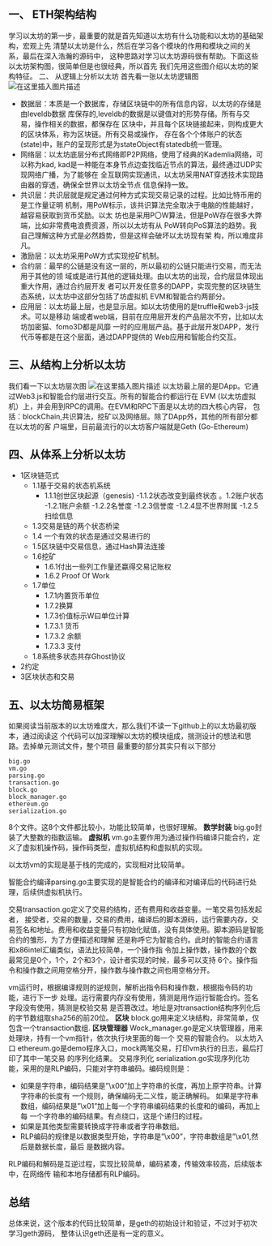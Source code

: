 ﻿---
layout: post
---
## 一、	ETH架构结构
学习以太坊的第一步，最重要的就是首先知道以太坊有什么功能和以太坊的基础架构，宏观上先 清楚以太坊是什么，然后在学习各个模块的作用和模块之间的关系，最后在深入浩瀚的源码中， 这种思路对学习以太坊源码很有帮助。下面这些以太坊架构图，很简单但是也很经典，所以首先 我们先用这些图介绍以太坊的架构特征。
二、	从逻辑上分析以太坊
首先看一张以太坊逻辑图
![在这里插入图片描述](https://img-blog.csdnimg.cn/20181119140732358.png?x-oss-process=image/watermark,type_ZmFuZ3poZW5naGVpdGk,shadow_10,text_aHR0cHM6Ly9ibG9nLmNzZG4ubmV0L3dlaXhpbl8zNjI1MTAyMQ==,size_16,color_FFFFFF,t_70)
- 数据层：本质是一个数据库，存储区块链中的所有信息内容，以太坊的存储是由leveldb数据 库保存的,leveldb的数据是以键值对的形势存储。所有与交易，操作相关的数据，都保存在 区块中，并且每个区块链接起来，则构成更大的区块体系，称为区块链。所有交易或操作， 存在各个个体账户的状态(state)中，账户的呈现形式是为stateObject有statedb统一管理。
- 网络层：以太坊底层分布式网络即P2P网络，使用了经典的Kademlia网络，可以称为kad, kad是一种能在本身节点边查找临近节点的算法，最终通过UDP实现网络广播，为了能够在 全互联网实现通讯，以太坊采用NAT穿透技术实现路由器的穿透，确保全世界以太坊全节点 信息保持一致。
- 共识层：共识层就是规定通过何种方式实现交易记录的过程。比如比特币用的是工作量证明 机制，用PoW标示，该共识算法完全取决于电脑的性能越好，越容易获取到货币奖励。以太 坊也是采用P〇W算法，但是PoW存在很多大弊端，比如非常费电浪费资源，所以以太坊有从 PoW转向PoS算法的趋势。我自己理解这种方式是必然趋势，但是这样会破坏以太坊现有架 构，所以难度非凡。
- 激励层：以太坊采用PoW方式实现挖矿机制。
- 合约层：最早的公链是没有这一层的，所以最初的公链只能进行交易，而无法用于其他的领 域或是进行其他的逻辑处理。由以太坊的出现，合约层显体现出重大作用，通过合约层开发 者可以开发任意多的DAPP，实现完整的区块链生态系统，以太坊中这部分包括了坊虚拟机 EVM和智能合约两部分。
- 应用层：以太坊最上层，也是显示层。如以太坊使用的是truffle和web3-js技术。可以是移动 端或者web端，目前在应用层开发的产品层次不穷，比如以太坊加密猫、fomo3D都是风靡 一时的应用层产品。基于此层开发DAPP，发行代币等都是在这个层面，通过DAPP提供的 Web应用和智能合约交互。
## 三、从结构上分析以太坊
我们看一下以太坊层次图
![在这里插入图片描述](https://img-blog.csdnimg.cn/20181119140827862.png?x-oss-process=image/watermark,type_ZmFuZ3poZW5naGVpdGk,shadow_10,text_aHR0cHM6Ly9ibG9nLmNzZG4ubmV0L3dlaXhpbl8zNjI1MTAyMQ==,size_16,color_FFFFFF,t_70)
以太坊最上层的是DApp。它通过Web3.js和智能合约层进行交互。所有的智能合约都运行在 EVM (以太坊虚拟机）上，并会用到RPC的调用。在EVM和RPC下面是以太坊的四大核心内容， 包括：blockChain,共识算法，挖矿以及网络层。除了DApp外，其他的所有部分都在以太坊的客 户端里，目前最流行的以太坊客户端就是Geth (Go-Ethereum)
## 四、从体系上分析以太坊
-  1区块链范式
	- 1.1基于交易的状态机系统
		- 1.1.1创世区块起源（genesis)
		-1.1.2状态改变到最终状态 。1.2账户状态
		-1.2.1账户余额
		-1.2.2名誉度
		-1.2.3信誉度
		-1.2.4显不世界附属
		-1.2.5扫绘信息
	- 1.3交易是链的两个状态桥梁 
	- 1.4 一个有效的状态是通过交易进行的 
	- 1.5区块链中交易信息，通过Hash算法连接 
	- 1.6挖矿
		- 1.6.1付出一些列工作量还蠃得交易记账权
		- 1.6.2 Proof Of Work
	- 1.7单位
		- 1.7.1内置货币单位
		- 1.7.2换算
		- 1.7.3价值标示W曰单位计算
		- 1.7.3.1 货币
		- 1.7.3.2 余额
		- 1.7.3.3 支付
	- 1.8系统多状态共存Ghost协议
- 2约定
- 3区块状态和交易
## 五、以太坊简易框架 
如果阅读当前版本的以太坊难度大，那么我们不读一下github上的以太坊最初版本，通过阅读这 个代码可以加深理解以太坊的模块组成，揣测设计的想法和思路。去掉单元测试文件，整个项目 最重要的部分其实只有以下部分

    big.go
    vm.go
    parsing.go
    transaction.go
    block.go
    block_manager.go
    ethereum.go
    serialization.go

8个文件。这8个文件都比较小，功能比较简单，也很好理解。
**数学封装**
big.go封装了大整数的指数运输。
**虚拟机**
vm.go主要作用为通过操作码编译只能合约，定义了虚拟机操作码，操作码类型，虚拟机结构和虚拟机的实现。

以太坊vm的实现是基于栈的完成的，实现相对比较简单。

智能合约编译parsing.go主要实现的是智能合约的编译和对编译后的代码进行处理，后续供虚拟机执行。

交易transaction.go定义了交易的结构，还有费用和收益变量。一笔交易包括发起者， 接受者，交易的数量，交易的费用，编译后的脚本源码，运行需要内存，交易签名和地址。费用和收益变量只有初始化赋值，没有具体使用。脚本源码是智能合约的雏形，为了方便描述和理解 还是称呼它为智能合约。此时的智能合约语言和x86intel汇编类似，语法比较简单，一个操作指 令加上操作数，操作数的个数最常见是0个，1个，2个和3个，设计者实现的时候，最多可以支持 6个。操作指令和操作数之间用空格分开，操作数与操作数之间也用空格分开。

vm运行时，根据编译规则的逆规则，解析出指令码和操作数，根据指令码的功能，进行下一步 处理。运行需要内存没有使用，猜测是用作运行智能合约。签名字段没有使用，猜测是校验交易 是否篡改过。地址是对transaction结构序列化后的字节数组取sha256的前20位。
**区块**
block.go用来定义块结构，非常简单，仅包含一个transaction数组.
**区块管理器**
Wock_manager.go是定义块管理器，用来处理块，持有一个vm指针，依次执行块里面的每一个 交易的智能合约。
以太坊入口 ethereum.go是demo程序入口，mock两笔交易，打印vm执行的日志，最后打印了其中一笔交易 的序列化结果。
交易序列化
serialization.go实现序列化功能，采用的是RLP编码，只能对字符串编码。编码规则是：
- 如果是字符串，编码结果是”\x00”加上字符串的长度，再加上原字符串。计算字符串的长度有 一个规则，确保编码无二义性，能正确解码。
如果是字符串数组，编码结果是”\x01”加上每一个字符串编码结果的长度和的编码，再加上每 一个字符串的编码结果。有点绕口，这是个递归的过程。
- 如果是其他类型需要转换成字符串或者字符串数组。
- RLP编码的规律是以数据类型开始，字符串是”\x00”，字符串数组是”\x01,然后是数据长度，最后 是数据内容。

RLP编码和解码是互逆过程，实现比较简单，编码紧凑，传输效率较高，后续版本中，在网络传 输和本地存储都有RLP编码。
## 总结
总体来说，这个版本的代码比较简单，是geth的初始设计和验证，不过对于初次学习geth源码， 整体认识geth还是有一定的意义。
